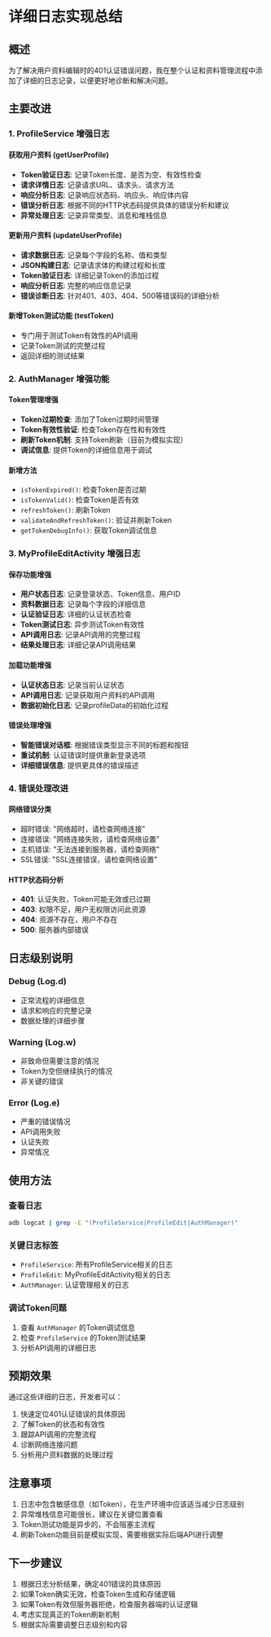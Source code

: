 # 详细日志实现总结

## 概述
为了解决用户资料编辑时的401认证错误问题，我在整个认证和资料管理流程中添加了详细的日志记录，以便更好地诊断和解决问题。

## 主要改进

### 1. ProfileService 增强日志

#### 获取用户资料 (getUserProfile)
- **Token验证日志**: 记录Token长度、是否为空、有效性检查
- **请求详情日志**: 记录请求URL、请求头、请求方法
- **响应分析日志**: 记录响应状态码、响应头、响应体内容
- **错误分析日志**: 根据不同的HTTP状态码提供具体的错误分析和建议
- **异常处理日志**: 记录异常类型、消息和堆栈信息

#### 更新用户资料 (updateUserProfile)
- **请求数据日志**: 记录每个字段的名称、值和类型
- **JSON构建日志**: 记录请求体的构建过程和长度
- **Token验证日志**: 详细记录Token的添加过程
- **响应分析日志**: 完整的响应信息记录
- **错误诊断日志**: 针对401、403、404、500等错误码的详细分析

#### 新增Token测试功能 (testToken)
- 专门用于测试Token有效性的API调用
- 记录Token测试的完整过程
- 返回详细的测试结果

### 2. AuthManager 增强功能

#### Token管理增强
- **Token过期检查**: 添加了Token过期时间管理
- **Token有效性验证**: 检查Token存在性和有效性
- **刷新Token机制**: 支持Token刷新（目前为模拟实现）
- **调试信息**: 提供Token的详细信息用于调试

#### 新增方法
- `isTokenExpired()`: 检查Token是否过期
- `isTokenValid()`: 检查Token是否有效
- `refreshToken()`: 刷新Token
- `validateAndRefreshToken()`: 验证并刷新Token
- `getTokenDebugInfo()`: 获取Token调试信息

### 3. MyProfileEditActivity 增强日志

#### 保存功能增强
- **用户状态日志**: 记录登录状态、Token信息、用户ID
- **资料数据日志**: 记录每个字段的详细信息
- **认证验证日志**: 详细的认证状态检查
- **Token测试日志**: 异步测试Token有效性
- **API调用日志**: 记录API调用的完整过程
- **结果处理日志**: 详细记录API调用结果

#### 加载功能增强
- **认证状态日志**: 记录当前认证状态
- **API调用日志**: 记录获取用户资料的API调用
- **数据初始化日志**: 记录profileData的初始化过程

#### 错误处理增强
- **智能错误对话框**: 根据错误类型显示不同的标题和按钮
- **重试机制**: 认证错误时提供重新登录选项
- **详细错误信息**: 提供更具体的错误描述

### 4. 错误处理改进

#### 网络错误分类
- 超时错误: "网络超时，请检查网络连接"
- 连接错误: "网络连接失败，请检查网络设置"
- 主机错误: "无法连接到服务器，请检查网络"
- SSL错误: "SSL连接错误，请检查网络设置"

#### HTTP状态码分析
- **401**: 认证失败，Token可能无效或已过期
- **403**: 权限不足，用户无权限访问此资源
- **404**: 资源不存在，用户不存在
- **500**: 服务器内部错误

## 日志级别说明

### Debug (Log.d)
- 正常流程的详细信息
- 请求和响应的完整记录
- 数据处理的详细步骤

### Warning (Log.w)
- 非致命但需要注意的情况
- Token为空但继续执行的情况
- 非关键的错误

### Error (Log.e)
- 严重的错误情况
- API调用失败
- 认证失败
- 异常情况

## 使用方法

### 查看日志
```bash
adb logcat | grep -E "(ProfileService|ProfileEdit|AuthManager)"
```

### 关键日志标签
- `ProfileService`: 所有ProfileService相关的日志
- `ProfileEdit`: MyProfileEditActivity相关的日志
- `AuthManager`: 认证管理相关的日志

### 调试Token问题
1. 查看 `AuthManager` 的Token调试信息
2. 检查 `ProfileService` 的Token测试结果
3. 分析API调用的详细日志

## 预期效果

通过这些详细的日志，开发者可以：
1. 快速定位401认证错误的具体原因
2. 了解Token的状态和有效性
3. 跟踪API调用的完整流程
4. 诊断网络连接问题
5. 分析用户资料数据的处理过程

## 注意事项

1. 日志中包含敏感信息（如Token），在生产环境中应该适当减少日志级别
2. 异常堆栈信息可能很长，建议在关键位置查看
3. Token测试功能是异步的，不会阻塞主流程
4. 刷新Token功能目前是模拟实现，需要根据实际后端API进行调整

## 下一步建议

1. 根据日志分析结果，确定401错误的具体原因
2. 如果Token确实无效，检查Token生成和存储逻辑
3. 如果Token有效但服务器拒绝，检查服务器端的认证逻辑
4. 考虑实现真正的Token刷新机制
5. 根据实际需要调整日志级别和内容
